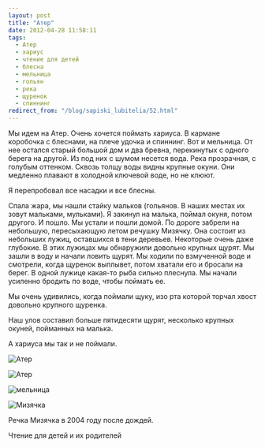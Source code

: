 ```yaml
---
layout: post
title: "Атер"
date: 2012-04-28 11:58:11
tags:
  - Атер
  - хариус
  - чтение для детей
  - блесна
  - мельница
  - гольян
  - река
  - щуренок
  - спиннинг
redirect_from: "/blog/sapiski_lubitelia/52.html"
---
```

Мы идем на Атер. Очень хочется поймать хариуса. В кармане коробочка с
блеснами, на плече удочка и спиннинг. Вот и мельница. От нее остался
старый большой дом и два бревна, перекинутых с одного берега на другой.
Из под них с шумом несется вода. Река прозрачная, с голубым оттенком.
Сквозь толщу воды видны крупные окуни. Они медленно плавают в холодной
ключевой воде, но не клюют.

Я перепробовал все насадки и все блесны.

Спала жара, мы нашли стайку мальков (гольянов. В наших местах их зовут
мальками, мульками). Я закинул на малька, поймал окуня, потом другого. И
пошло. Мы устали и пошли домой. По дороге забрели на небольшую,
пересыхающую летом речушку Мизячку. Она состоит из небольших лужиц,
оставшихся в тени деревьев. Некоторые очень даже глубокие. В этих
лужицах мы обнаружили довольно крупных щурят. Мы зашли в воду и начали
ловить щурят. Мы ходили по взмученной воде и смотрели, когда щуренок
выплывет, потом хватали его и бросали на берег. В одной лужице какая-то
рыба сильно плеснула. Мы начали усиленно бродить по воде, чтобы поймать
ее.

Мы очень удивились, когда поймали щуку, изо рта которой торчал хвост
довольно крупного щуренка.

Наш улов составил больше пятидесяти щурят, несколько крупных окуней,
пойманных на малька.

А хариуса мы так и не поймали.

![Атер](http://fishingguru.ru/uploads/images/00/00/01/2012/04/28/b6f0ab7196.jpg)

![Атер](http://fishingguru.ru/uploads/images/00/00/01/2012/04/28/de94bb.jpg)

![мельница](http://fishingguru.ru/uploads/images/00/00/01/2013/02/07/e56235.jpg)

![Мизячка](http://fishingguru.ru/uploads/images/00/00/01/2012/04/28/c9f1f5.jpg)

Речка Мизячка в 2004 году после дождей.

Чтение для детей и их родителей
